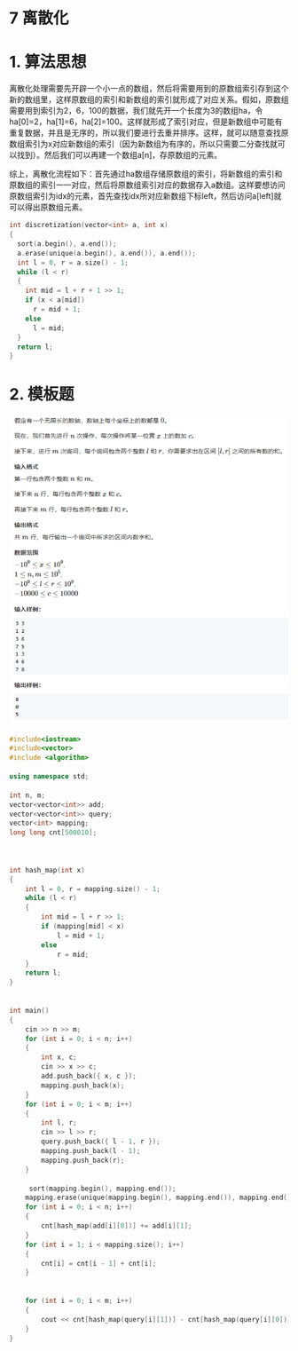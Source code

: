 # 7 离散化

# 1. 算法思想

离散化处理需要先开辟一个小一点的数组，然后将需要用到的原数组索引存到这个新的数组里，这样原数组的索引和新数组的索引就形成了对应关系。假如，原数组需要用到索引为2，6，100的数据，我们就先开一个长度为3的数组ha，令ha\[0]=2，ha\[1]=6，ha\[2]=100。这样就形成了索引对应，但是新数组中可能有重复数据，并且是无序的，所以我们要进行去重并排序。这样，就可以随意查找原数组索引为x对应新数组的索引（因为新数组为有序的，所以只需要二分查找就可以找到）。然后我们可以再建一个数组a\[n]，存原数组的元素。

综上，离散化流程如下：首先通过ha数组存储原数组的索引，将新数组的索引和原数组的索引一一对应，然后将原数组索引对应的数据存入a数组。这样要想访问原数组索引为idx的元素，首先查找idx所对应新数组下标left，然后访问a\[left]就可以得出原数组元素。

```c++
int discretization(vector<int> a, int x)
{
  sort(a.begin(), a.end());
  a.erase(unique(a.begin(), a.end()), a.end());
  int l = 0, r = a.size() - 1;
  while (l < r)
  {
    int mid = l + r + 1 >> 1;
    if (x < a[mid])
      r = mid + 1;
    else
      l = mid; 
  }
  return l;
}

```

# 2. 模板题

![](image/image_tpaBbQPjWK.png)

```c++
#include<iostream>
#include<vector>
#include <algorithm>

using namespace std;

int n, m;
vector<vector<int>> add;
vector<vector<int>> query;
vector<int> mapping;
long long cnt[500010];



int hash_map(int x)
{
    int l = 0, r = mapping.size() - 1;
    while (l < r)
    {
        int mid = l + r >> 1;
        if (mapping[mid] < x)
            l = mid + 1;
        else
            r = mid;
    }
    return l;
}


int main()
{
    cin >> n >> m;
    for (int i = 0; i < n; i++)
    {
        int x, c;
        cin >> x >> c;
        add.push_back({ x, c });
        mapping.push_back(x);
    }
    for (int i = 0; i < m; i++)
    {
        int l, r;
        cin >> l >> r;
        query.push_back({ l - 1, r });
        mapping.push_back(l - 1);
        mapping.push_back(r);
    }

     sort(mapping.begin(), mapping.end()); 
    mapping.erase(unique(mapping.begin(), mapping.end()), mapping.end());
    for (int i = 0; i < n; i++)
    {
        cnt[hash_map(add[i][0])] += add[i][1];
    }
    for (int i = 1; i < mapping.size(); i++)
    {
        cnt[i] = cnt[i - 1] + cnt[i];
    }
        

    for (int i = 0; i < m; i++)
    {
        cout << cnt[hash_map(query[i][1])] - cnt[hash_map(query[i][0])] << endl;
    }
}



```
